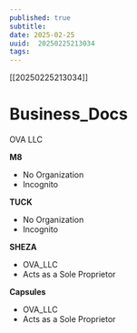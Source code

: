 ```yaml
---
published: true
subtitle: 
date: 2025-02-25
uuid:  20250225213034
tags: 
---
```


[[20250225213034]]

# Business_Docs


OVA LLC

**M8**
- No Organization
- Incognito


**TUCK**
- No Organization
- Incognito


**SHEZA**
- OVA_LLC
- Acts as a Sole Proprietor


**Capsules**
- OVA_LLC
- Acts as a Sole Proprietor